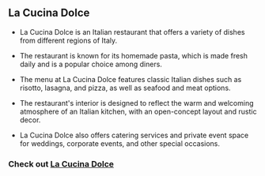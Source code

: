 ## La Cucina Dolce

* La Cucina Dolce is an Italian restaurant that offers a variety of dishes from different regions of Italy.

* The restaurant is known for its homemade pasta, which is made fresh daily and is a popular choice among diners.

* The menu at La Cucina Dolce features classic Italian dishes such as risotto, lasagna, and pizza, as well as seafood and meat options.

* The restaurant's interior is designed to reflect the warm and welcoming atmosphere of an Italian kitchen, with an open-concept layout and rustic decor.

* La Cucina Dolce also offers catering services and private event space for weddings, corporate events, and other special occasions.


### Check out [La Cucina Dolce](https://chef-recipe-hunter-af85a.web.app/)
